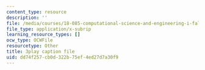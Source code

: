 ```yaml
---
content_type: resource
description: ''
file: /media/courses/18-085-computational-science-and-engineering-i-fall-2008/dd74f257cb0d322b75ef4ed27d7a30f9_PwKN0blvNkk.srt
file_type: application/x-subrip
learning_resource_types: []
ocw_type: OCWFile
resourcetype: Other
title: 3play caption file
uid: dd74f257-cb0d-322b-75ef-4ed27d7a30f9
---
```

